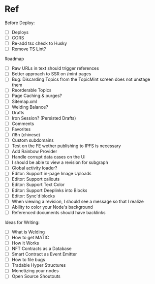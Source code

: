 # Ref

Before Deploy:

- [ ] Deploys
- [ ] CORS
- [ ] Re-add tsc check to Husky
- [ ] Remove TS Lint?

Roadmap

- [ ] Raw URLs in text should trigger references
- [ ] Better approach to SSR on /mint pages
- [ ] Bug: Discarding Topics from the TopicMint screen does not unstage them
- [ ] Reorderable Topics
- [ ] Page Caching & purges?
- [ ] Sitemap.xml
- [ ] Welding Balance?
- [ ] Drafts
- [ ] Iron Session? (Persisted Drafts)
- [ ] Comments
- [ ] Favorites
- [ ] i18n (chinese)
- [ ] Custom subdomains
- [ ] Test on the FE wether publishing to IPFS is necessary
- [ ] Add Rainbow Provider
- [ ] Handle corrupt data cases on the UI
- [ ] I should be able to view a revision for subgraph
- [ ] Global activity loader?
- [ ] Editor: Support in-page Image Uploads
- [ ] Editor: Support callouts
- [ ] Editor: Support Text Color
- [ ] Editor: Support Deeplinks into Blocks
- [ ] Editor: Sync'd blocks
- [ ] When viewing a revision, I should see a message so that I realize
- [ ] Ability to color your Node's background
- [ ] Referenced documents should have backlinks

Ideas for Writing:

- [ ] What is Welding
- [ ] How to get MATIC
- [ ] How it Works
- [ ] NFT Contracts as a Database
- [ ] Smart Contract as Event Emitter
- [ ] How to file bugs
- [ ] Tradable Hyper Structures
- [ ] Monetizing your nodes
- [ ] Open Source Shoutouts
